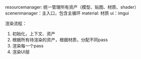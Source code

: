 resourcemanager: 统一管理所有资产（模型、贴图、材质、shader）
scenenmanager：主入口，包含主循环
material: 材质
ui：imgui


渲染流程：
1. 初始化，上下文、资产
2. 根据所有待渲染的资产，根据材质，分配不同pass
3. 渲染每一个pass
4. 渲染UI层